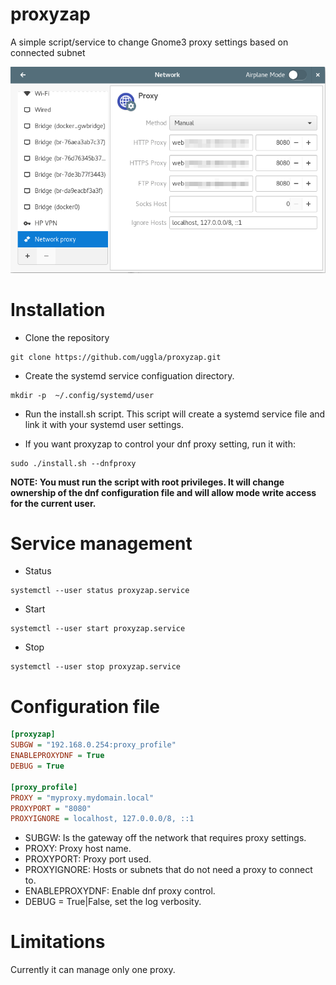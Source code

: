 # proxyzap
A simple script/service to change Gnome3 proxy settings based on connected subnet

![Screenshot1](screenshots/screenshot1.png)


# Installation

* Clone the repository
```
git clone https://github.com/uggla/proxyzap.git
```

* Create the systemd service configuation directory.
```
mkdir -p  ~/.config/systemd/user
```

* Run the install.sh script. This script will create a systemd service file and link it with your systemd user settings.

* If you want proxyzap to control your dnf proxy setting, run it with:
```
sudo ./install.sh --dnfproxy
```
**NOTE: You must run the script with root privileges. It will change ownership of the dnf configuration file and will allow mode write access for the current user.**

# Service management

* Status
```
systemctl --user status proxyzap.service
```

* Start
```
systemctl --user start proxyzap.service
```

* Stop
```
systemctl --user stop proxyzap.service
```



# Configuration file

```ini
[proxyzap]
SUBGW = "192.168.0.254:proxy_profile"
ENABLEPROXYDNF = True
DEBUG = True

[proxy_profile]
PROXY = "myproxy.mydomain.local"
PROXYPORT = "8080"
PROXYIGNORE = localhost, 127.0.0.0/8, ::1
```

* SUBGW: Is the gateway off the network that requires proxy settings.
* PROXY: Proxy host name.
* PROXYPORT: Proxy port used.
* PROXYIGNORE: Hosts or subnets that do not need a proxy to connect to.
* ENABLEPROXYDNF: Enable dnf proxy control.
* DEBUG = True|False, set the log verbosity.


# Limitations
Currently it can manage only one proxy.

